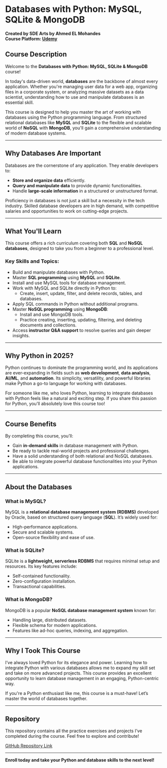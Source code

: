 # Databases with Python: MySQL, SQLite & MongoDB  
**Created by SDE Arts by Ahmed EL Mohandes**  
**Course Platform: [Udemy](https://www.udemy.com/)**  

## Course Description  
Welcome to the **Databases with Python: MySQL, SQLite & MongoDB** course!  

In today's data-driven world, **databases** are the backbone of almost every application. Whether you're managing user data for a web app, organizing files in a corporate system, or analyzing massive datasets as a data scientist, understanding how to use and manipulate databases is an essential skill.  

This course is designed to help you master the art of working with databases using the Python programming language. From structured relational databases like **MySQL** and **SQLite** to the flexible and scalable world of **NoSQL** with **MongoDB**, you'll gain a comprehensive understanding of modern database systems.  

---

## Why Databases Are Important  
Databases are the cornerstone of any application. They enable developers to:  
- **Store and organize data** efficiently.  
- **Query and manipulate data** to provide dynamic functionalities.  
- Handle **large-scale information** in a structured or unstructured format.  

Proficiency in databases is not just a skill but a necessity in the tech industry. Skilled database developers are in high demand, with competitive salaries and opportunities to work on cutting-edge projects.  

---

## What You'll Learn  
This course offers a rich curriculum covering both **SQL** and **NoSQL databases**, designed to take you from a beginner to a professional level.  

### Key Skills and Topics:  
- Build and manipulate databases with Python.  
- Master **SQL programming** using **MySQL** and **SQLite**.  
- Install and use MySQL tools for database management.  
- Work with MySQL and SQLite directly in Python to:  
  - Create, insert, update, filter, and delete records, tables, and databases.  
- Apply SQL commands in Python without additional programs.  
- Master **NoSQL programming** using **MongoDB**:  
  - Install and use MongoDB tools.  
  - Practice creating, inserting, updating, filtering, and deleting documents and collections.  
- Access **instructor Q&A support** to resolve queries and gain deeper insights.  

---

## Why Python in 2025?  
Python continues to dominate the programming world, and its applications are ever-expanding in fields such as **web development**, **data analysis**, **AI/ML**, and **automation**. Its simplicity, versatility, and powerful libraries make Python a go-to language for working with databases.  

For someone like me, who loves Python, learning to integrate databases with Python feels like a natural and exciting step. If you share this passion for Python, you’ll absolutely love this course too!  

---

## Course Benefits  
By completing this course, you’ll:  
- Gain **in-demand skills** in database management with Python.  
- Be ready to tackle real-world projects and professional challenges.  
- Have a solid understanding of both relational and NoSQL databases.  
- Be able to integrate powerful database functionalities into your Python applications.  

---

## About the Databases  

### **What is MySQL?**  
MySQL is a **relational database management system (RDBMS)** developed by Oracle, based on structured query language (**SQL**). It’s widely used for:  
- High-performance applications.  
- Secure and scalable systems.  
- Open-source flexibility and ease of use.  

### **What is SQLite?**  
SQLite is a **lightweight, serverless RDBMS** that requires minimal setup and resources. Its key features include:  
- Self-contained functionality.  
- Zero-configuration installation.  
- Transactional capabilities.  

### **What is MongoDB?**  
MongoDB is a popular **NoSQL database management system** known for:  
- Handling large, distributed datasets.  
- Flexible schema for modern applications.  
- Features like ad-hoc queries, indexing, and aggregation.  

---

## Why I Took This Course  
I’ve always loved Python for its elegance and power. Learning how to integrate Python with various databases allows me to expand my skill set and take on more advanced projects. This course provides an excellent opportunity to learn database management in an engaging, Python-centric way.  

If you're a Python enthusiast like me, this course is a must-have! Let’s master the world of databases together.  

---

## Repository  
This repository contains all the practice exercises and projects I’ve completed during the course. Feel free to explore and contribute!  

[GitHub Repository Link](https://github.com/TAT-HEER/Database-with-python-/tree/main)  

---  
**Enroll today and take your Python and database skills to the next level!**  
